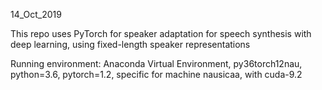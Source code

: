 14_Oct_2019

This repo uses PyTorch for speaker adaptation for speech synthesis with deep learning, using fixed-length speaker representations

Running environment: Anaconda Virtual Environment, py36torch12nau, python=3.6, pytorch=1.2, specific for machine nausicaa, with cuda-9.2
